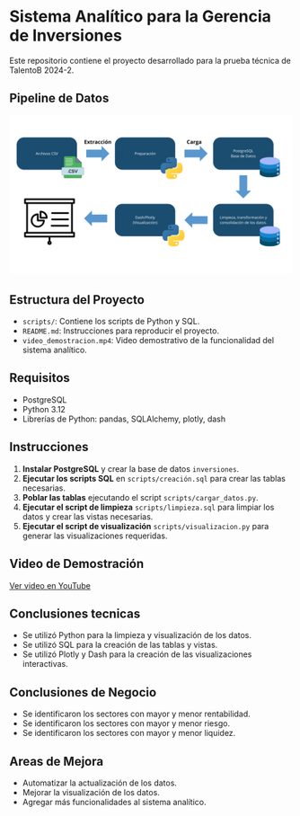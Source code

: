 # Sistema Analítico para la Gerencia de Inversiones

Este repositorio contiene el proyecto desarrollado para la prueba técnica de TalentoB 2024-2.

## Pipeline de Datos

![Pipeline de Datos](pipeline_Datos.png)

## Estructura del Proyecto

- `scripts/`: Contiene los scripts de Python y SQL.
- `README.md`: Instrucciones para reproducir el proyecto.
- `video_demostracion.mp4`: Video demostrativo de la funcionalidad del sistema analítico.

## Requisitos

- PostgreSQL
- Python 3.12
- Librerías de Python: pandas, SQLAlchemy, plotly, dash

## Instrucciones

1. **Instalar PostgreSQL** y crear la base de datos `inversiones`.
2. **Ejecutar los scripts SQL** en `scripts/creación.sql` para crear las tablas necesarias.
3. **Poblar las tablas** ejecutando el script `scripts/cargar_datos.py`.
4. **Ejecutar el script de limpieza** `scripts/limpieza.sql` para limpiar los datos y crear las vistas necesarias.
5. **Ejecutar el script de visualización** `scripts/visualizacion.py` para generar las visualizaciones requeridas.

## Video de Demostración

[Ver video en YouTube](https://www.youtube.com/watch?v=example)

## Conclusiones tecnicas

- Se utilizó Python para la limpieza y visualización de los datos.
- Se utilizó SQL para la creación de las tablas y vistas.
- Se utilizó Plotly y Dash para la creación de las visualizaciones interactivas.

## Conclusiones de Negocio

- Se identificaron los sectores con mayor y menor rentabilidad.
- Se identificaron los sectores con mayor y menor riesgo.
- Se identificaron los sectores con mayor y menor liquidez.

## Areas de Mejora

- Automatizar la actualización de los datos.
- Mejorar la visualización de los datos.
- Agregar más funcionalidades al sistema analítico.

